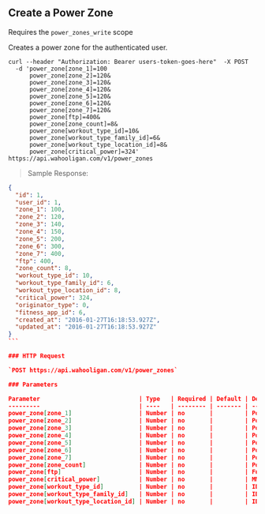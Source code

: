## Create a Power Zone

Requires the `power_zones_write` scope

Creates a power zone for the authenticated user.

```shell
curl --header "Authorization: Bearer users-token-goes-here"  -X POST
  -d 'power_zone[zone_1]=100
      power_zone[zone_2]=120&
      power_zone[zone_3]=120&
      power_zone[zone_4]=120&
      power_zone[zone_5]=120&
      power_zone[zone_6]=120&
      power_zone[zone_7]=120&
      power_zone[ftp]=400&
      power_zone[zone_count]=8&
      power_zone[workout_type_id]=10&
      power_zone[workout_type_family_id]=6&
      power_zone[workout_type_location_id]=8&
      power_zone[critical_power]=324'  https://api.wahooligan.com/v1/power_zones
```

> Sample Response:

``````json
{
  "id": 1,
  "user_id": 1,
  "zone_1": 100,
  "zone_2": 120,
  "zone_3": 140,
  "zone_4": 150,
  "zone_5": 200,
  "zone_6": 300,
  "zone_7": 400,
  "ftp": 400,
  "zone_count": 8,
  "workout_type_id": 10,
  "workout_type_family_id": 6,
  "workout_type_location_id": 8,
  "critical_power": 324,
  "originator_type": 0,
  "fitness_app_id": 6,
  "created_at": "2016-01-27T16:18:53.927Z",
  "updated_at": "2016-01-27T16:18:53.927Z"
}
```

### HTTP Request

`POST https://api.wahooligan.com/v1/power_zones`

### Parameters

Parameter                            | Type   | Required | Default | Description
---------                            | ----   | -------- | ------- | -----------
power_zone[zone_1]                   | Number | no       |         | Power Zone Value
power_zone[zone_2]                   | Number | no       |         | Power Zone Value
power_zone[zone_3]                   | Number | no       |         | Power Zone Value
power_zone[zone_4]                   | Number | no       |         | Power Zone Value
power_zone[zone_5]                   | Number | no       |         | Power Zone Value
power_zone[zone_6]                   | Number | no       |         | Power Zone Value
power_zone[zone_7]                   | Number | no       |         | Power Zone Value
power_zone[zone_count]               | Number | no       |         | Power Zone Total Count
power_zone[ftp]                      | Number | no       |         | Functional Threshold Power
power_zone[critical_power]           | Number | no       |         | MMP/Best average power
power_zone[workout_type_id]          | Number | no       |         | ID of the Workout Type
power_zone[workout_type_family_id]   | Number | no       |         | ID of the Workout Type
power_zone[workout_type_location_id] | Number | no       |         | ID of the Workout Type
